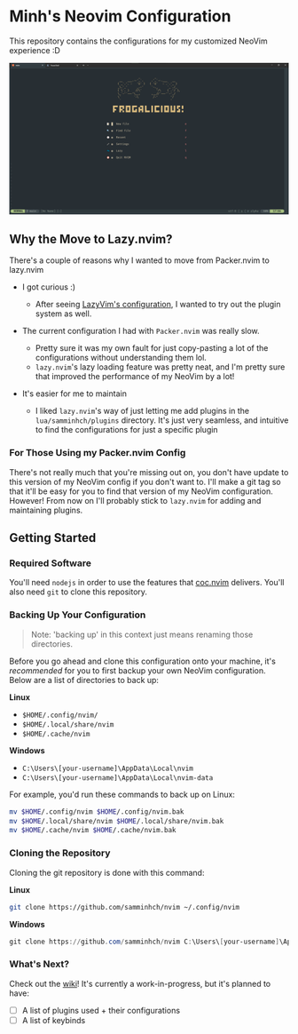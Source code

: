 # Minh's Neovim Configuration

This repository contains the configurations for my customized NeoVim experience :D

![Splash Screen Screenshot](./screenshots/splashscreen-windows-terminal.png)

## Why the Move to Lazy.nvim?

There's a couple of reasons why I wanted to move from Packer.nvim to lazy.nvim

- I got curious :)
  - After seeing [LazyVim's configuration](https://www.lazyvim.org/),
    I wanted to try out the plugin system as well.

- The current configuration I had with `Packer.nvim` was really slow.
  - Pretty sure it was my own fault for just copy-pasting a lot of the
    configurations without understanding them lol.
  - `lazy.nvim`'s lazy loading feature was pretty neat, and I'm pretty
    sure that improved the performance of my NeoVim by a lot!

- It's easier for me to maintain
  - I liked `lazy.nvim`'s way of just letting me add plugins in the
    `lua/samminhch/plugins` directory. It's just very seamless, and intuitive to
    find the configurations for just a specific plugin

### For Those Using my Packer.nvim Config

There's not really much that you're missing out on, you don't have
update to this version of my NeoVim config if you don't want to.
I'll make a git tag so that it'll be easy for you to find that version
of my NeoVim configuration. However! From now on I'll probably stick
to `lazy.nvim` for adding and maintaining plugins.

## Getting Started

### Required Software

You'll need `nodejs` in order to use the features that [coc.nvim](https://github.com/neoclide/coc.nvim) delivers.
You'll also need `git` to clone this repository.

### Backing Up Your Configuration

> Note: 'backing up' in this context just means renaming
> those directories.

Before you go ahead and clone this configuration onto your machine, it's *recommended*
for you to first backup your own NeoVim configuration. Below are a list of directories
to back up:

**Linux**

- `$HOME/.config/nvim/`
- `$HOME/.local/share/nvim`
- `$HOME/.cache/nvim`

**Windows**

- `C:\Users\[your-username]\AppData\Local\nvim`
- `C:\Users\[your-username]\AppData\Local\nvim-data`

For example, you'd run these commands to back up on Linux:

```sh
mv $HOME/.config/nvim $HOME/.config/nvim.bak
mv $HOME/.local/share/nvim $HOME/.local/share/nvim.bak
mv $HOME/.cache/nvim $HOME/.cache/nvim.bak
```

### Cloning the Repository

Cloning the git repository is done with this command:

**Linux**

```sh
git clone https://github.com/samminhch/nvim ~/.config/nvim
```

**Windows**

```powershell
git clone https://github.com/samminhch/nvim C:\Users\[your-username]\AppData\Local
```

### What's Next?

Check out the [wiki](https://github.com/samminhch/nvim/wiki)!
It's currently a work-in-progress, but it's planned to have:

- [ ] A list of plugins used + their configurations
- [ ] A list of keybinds
